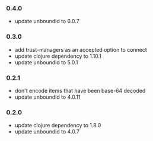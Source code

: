 ### 0.4.0
  * update unboundid to 6.0.7

### 0.3.0
  * add trust-managers as an accepted option to connect
  * update clojure dependency to 1.10.1
  * update unboundid to 5.0.1
### 0.2.1
  * don't encode items that have been base-64 decoded
  * update unboundid to 4.0.11
### 0.2.0
  * update clojure dependency to 1.8.0
  * update unboundid to 4.0.7
